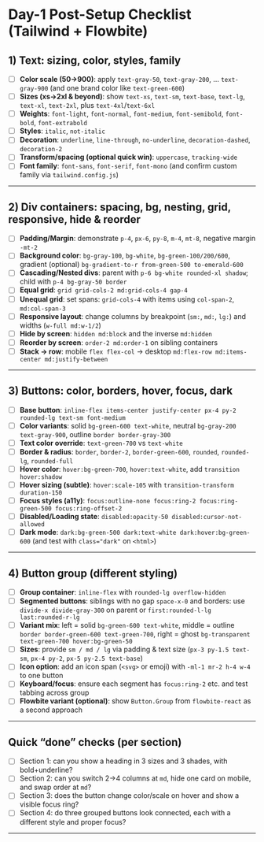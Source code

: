# Day-1 Post-Setup Checklist (Tailwind + Flowbite)

## 1) Text: sizing, color, styles, family

* [ ] **Color scale (50→900)**: apply `text-gray-50`, `text-gray-200`, … `text-gray-900` (and one brand color like `text-green-600`)
* [ ] **Sizes (xs→2xl & beyond)**: show `text-xs`, `text-sm`, `text-base`, `text-lg`, `text-xl`, `text-2xl`, plus `text-4xl`/`text-6xl`
* [ ] **Weights**: `font-light`, `font-normal`, `font-medium`, `font-semibold`, `font-bold`, `font-extrabold`
* [ ] **Styles**: `italic`, `not-italic`
* [ ] **Decoration**: `underline`, `line-through`, `no-underline`, `decoration-dashed`, `decoration-2`
* [ ] **Transform/spacing (optional quick win)**: `uppercase`, `tracking-wide`
* [ ] **Font family**: `font-sans`, `font-serif`, `font-mono` (and confirm custom family via `tailwind.config.js`)

---

## 2) Div containers: spacing, bg, nesting, grid, responsive, hide & reorder

* [ ] **Padding/Margin**: demonstrate `p-4`, `px-6`, `py-8`, `m-4`, `mt-8`, negative margin `-mt-2`
* [ ] **Background color**: `bg-gray-100`, `bg-white`, `bg-green-100/200/600`, gradient (optional) `bg-gradient-to-r from-green-500 to-emerald-600`
* [ ] **Cascading/Nested divs**: parent with `p-6 bg-white rounded-xl shadow`; child with `p-4 bg-gray-50 border`
* [ ] **Equal grid**: `grid grid-cols-2 md:grid-cols-4 gap-4`
* [ ] **Unequal grid**: set spans: `grid-cols-4` with items using `col-span-2`, `md:col-span-3`
* [ ] **Responsive layout**: change columns by breakpoint (`sm:`, `md:`, `lg:`) and widths (`w-full md:w-1/2`)
* [ ] **Hide by screen**: `hidden md:block` and the inverse `md:hidden`
* [ ] **Reorder by screen**: `order-2 md:order-1` on sibling containers
* [ ] **Stack → row**: mobile `flex flex-col` → desktop `md:flex-row md:items-center md:justify-between`

---

## 3) Buttons: color, borders, hover, focus, dark

* [ ] **Base button**: `inline-flex items-center justify-center px-4 py-2 rounded-lg text-sm font-medium`
* [ ] **Color variants**: solid `bg-green-600 text-white`, neutral `bg-gray-200 text-gray-900`, outline `border border-gray-300`
* [ ] **Text color override**: `text-green-700` vs `text-white`
* [ ] **Border & radius**: `border`, `border-2`, `border-green-600`, `rounded`, `rounded-lg`, `rounded-full`
* [ ] **Hover color**: `hover:bg-green-700`, `hover:text-white`, add `transition hover:shadow`
* [ ] **Hover sizing (subtle)**: `hover:scale-105` with `transition-transform duration-150`
* [ ] **Focus styles (a11y)**: `focus:outline-none focus:ring-2 focus:ring-green-500 focus:ring-offset-2`
* [ ] **Disabled/Loading state**: `disabled:opacity-50 disabled:cursor-not-allowed`
* [ ] **Dark mode**: `dark:bg-green-500 dark:text-white dark:hover:bg-green-600` (and test with `class="dark"` on `<html>`)

---

## 4) Button group (different styling)

* [ ] **Group container**: `inline-flex` with `rounded-lg overflow-hidden`
* [ ] **Segmented buttons**: siblings with no gap `space-x-0` and borders: use `divide-x divide-gray-300` on parent or `first:rounded-l-lg last:rounded-r-lg`
* [ ] **Variant mix**: left = solid `bg-green-600 text-white`, middle = outline `border border-green-600 text-green-700`, right = ghost `bg-transparent text-green-700 hover:bg-green-50`
* [ ] **Sizes**: provide `sm / md / lg` via padding & text size (`px-3 py-1.5 text-sm`, `px-4 py-2`, `px-5 py-2.5 text-base`)
* [ ] **Icon option**: add an icon span (`<svg>` or emoji) with `-ml-1 mr-2 h-4 w-4` to one button
* [ ] **Keyboard/focus**: ensure each segment has `focus:ring-2` etc. and test tabbing across group
* [ ] **Flowbite variant (optional)**: show `Button.Group` from `flowbite-react` as a second approach

---

## Quick “done” checks (per section)

* [ ] Section 1: can you show a heading in 3 sizes and 3 shades, with bold+underline?
* [ ] Section 2: can you switch 2→4 columns at `md`, hide one card on mobile, and swap order at `md`?
* [ ] Section 3: does the button change color/scale on hover and show a visible focus ring?
* [ ] Section 4: do three grouped buttons look connected, each with a different style and proper focus?

---